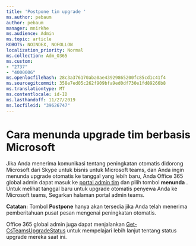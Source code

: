 ```yaml
---
title: 'Postpone tim upgrade '
ms.author: pebaum
author: pebaum
manager: mnirkhe
ms.audience: Admin
ms.topic: article
ROBOTS: NOINDEX, NOFOLLOW
localization_priority: Normal
ms.collection: Adm_O365
ms.custom:
- "2737"
- "4000006"
ms.openlocfilehash: 28c3a376170aba0ae43929865200fc85cd1c41f4
ms.sourcegitcommit: 358e7ed05c262f909bfa9ed0df730e1fd89266b8
ms.translationtype: MT
ms.contentlocale: id-ID
ms.lasthandoff: 11/27/2019
ms.locfileid: "39626747"
---
```

# <a name="how-to-postpone-the-microsoft-driven-teams-upgrade"></a>Cara menunda upgrade tim berbasis Microsoft

Jika Anda menerima komunikasi tentang peningkatan otomatis didorong Microsoft dari Skype untuk bisnis untuk Microsoft teams, dan Anda ingin menunda upgrade otomatis ke tanggal yang lebih baru, Anda Office 365 global admin dapat masuk ke [portal admin tim](https://admin.teams.microsoft.com/dashboard) dan pilih tombol **menunda** . Untuk melihat tanggal baru untuk upgrade otomatis penyewa Anda ke Microsoft teams, Segarkan halaman portal admin teams.

**Catatan:** Tombol **Postpone** hanya akan tersedia jika Anda telah menerima pemberitahuan pusat pesan mengenai peningkatan otomatis. 

Office 365 global admin juga dapat menjalankan [Get-CsTeamsUpgradeStatus](https://docs.microsoft.com/powershell/module/skype/get-csteamsupgradestatus?view=skype-ps) untuk mempelajari lebih lanjut tentang status upgrade mereka saat ini. 